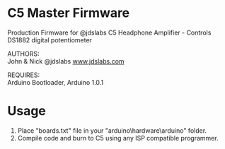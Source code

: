 C5 Master Firmware
=========================
Production Firmware for @jdslabs C5 Headphone Amplifier - Controls DS1882 digital potentiometer

AUTHORS:  	
John & Nick @jdslabs
www.jdslabs.com

REQUIRES:	
Arduino Bootloader, Arduino 1.0.1

Usage
=========================

1) Place "boards.txt" file in your "arduino\hardware\arduino" folder.
2) Compile code and burn to C5 using any ISP compatible programmer.
